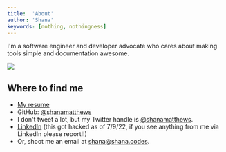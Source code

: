 ```yaml
---
title:  'About'
author: 'Shana'
keywords: [nothing, nothingness]
---
```


I'm a software engineer and developer advocate who cares about making tools simple and documentation awesome.

![](../images/headshot.jpeg)

## Where to find me

- [My resume](./resume.pdf)
- GitHub: [\@shanamatthews](https://github.com/shanamatthews)
- I don't tweet a lot, but my Twitter handle is [\@shanamatthews](https://twitter.com/shanamatthews).
- [LinkedIn](https://www.linkedin.com/in/shana-matthews/) (this got hacked as of 7/9/22, if you see anything from me via LinkedIn please report!!)
- Or, shoot me an email at [shana@shana.codes](mailto:shana@shana.codes).
